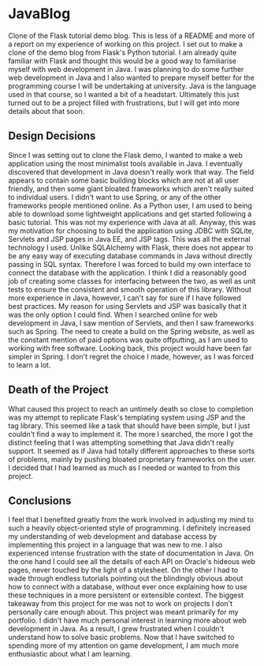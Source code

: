 # JavaBlog
Clone of the Flask tutorial demo blog. This is less of a README and more of a report on my experience of working on this project.
I set out to make a clone of the demo blog from Flask's Python tutorial. I am already quite familiar with Flask and thought this would be a good way to familiarise myself with web development in Java. I was planning to do some further web development in Java and I also wanted to prepare myself better for the programming course I will be undertaking at university. Java is the language used in that course, so I wanted a bit of a headstart.
Ultimately this just turned out to be a project filled with frustrations, but I will get into more details about that soon.
## Design Decisions
Since I was setting out to clone the Flask demo, I wanted to make a web application using the most minimalist tools available in Java. I eventually discovered that development in Java doesn't really work that way. The field appears to contain some basic building blocks which are not at all user friendly, and then some giant bloated frameworks which aren't really suited to individual users. I didn't want to use Spring, or any of the other frameworks people mentioned online. As a Python user, I am used to being able to download some lightweight applications and get started following a basic tutorial. This was not my experience with Java at all.
Anyway, this was my motivation for choosing to build the application using JDBC with SQLite, Servlets and JSP pages in Java EE, and JSP tags. This was all the external technology I used. Unlike SQLAlchemy with Flask, there does not appear to be any easy way of executing database commands in Java without directly passing in SQL syntax. Therefore I was forced to build my own interface to connect the database with the application. I think I did a reasonably good job of creating some classes for interfacing between the two, as well as unit tests to ensure the consistent and smooth operation of this library. Without more experience in Java, however, I can't say for sure if I have followed best practices.
My reason for using Servlets and JSP was basically that it was the only option I could find. When I searched online for web development in Java, I saw mention of Servlets, and then I saw frameworks such as Spring. The need to create a build on the Spring website, as well as the constant mention of paid options was quite offputting, as I am used to working with free software. Looking back, this project would have been far simpler in Spring. I don't regret the choice I made, however, as I was forced to learn a lot.
## Death of the Project
What caused this project to reach an untimely death so close to completion was my attempt to replicate Flask's templating system using JSP and the tag library. This seemed like a task that should have been simple, but I just couldn't find a way to implement it. The more I searched, the more I got the distinct feeling that I was attempting something that Java didn't really support. It seemed as if Java had totally different approaches to these sorts of problems, mainly by pushing bloated proprietary frameworks on the user. I decided that I had learned as much as I needed or wanted to from this project.
## Conclusions
I feel that I benefited greatly from the work involved in adjusting my mind to such a heavily object-oriented style of programming. I definitely increased my understanding of web development and database access by implementing this project in a language that was new to me. I also experienced intense frustration with the state of documentation in Java. On the one hand I could see all the details of each API on Oracle's hideous web pages, never touched by the light of a stylesheet. On the other I had to wade through endless tutorials pointing out the blindingly obvious about how to connect with a database, without ever once explaining how to use these techniques in a more persistent or extensible context.
The biggest takeaway from this project for me was not to work on projects I don't personally care enough about. This project was meant primarily for my portfolio. I didn't have much personal interest in learning more about web development in Java. As a result, I grew frustrated when I couldn't understand how to solve basic problems. Now that I have switched to spending more of my attention on game development, I am much more enthusiastic about what I am learning.
